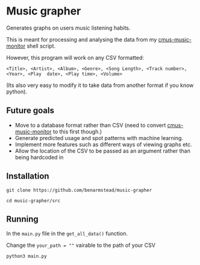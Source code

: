 # Music grapher
Generates graphs on users music listening habits.

This is meant for processing and analysing the data from my [cmus-music-monitor](https://github.com/benarmstead/cmus-music-monitor) shell script.

However, this program will work on any CSV formatted:

`<Title>, <Artist>,	<Album>, <Genre>, <Song Length>, <Track number>,	<Year>,	<Play 
date>, <Play time>, <Volume>`

(Its also very easy to modify it to take data from another format if you know python).


## Future goals

- Move to a database format rather than CSV (need to convert [cmus-music-monitor](https://github.com/benarmstead/cmus-music-monitor) to this first though.)
- Generate predicted usage and spot patterns with machine learning.
- Implement more features such as different ways of viewing graphs etc.
- Allow the location of the CSV to be passed as an argument rather than being hardcoded in

## Installation

`git clone https://github.com/benarmstead/music-grapher`

`cd music-grapher/src`

## Running

In the `main.py` file in the `get_all_data()` function. 

Change the `your_path = ""` vairable to the path of your CSV

`python3 main.py`
